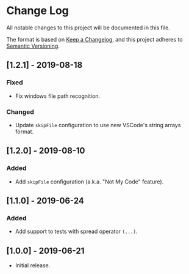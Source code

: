 # Change Log

All notable changes to this project will be documented in this file.

The format is based on [Keep a Changelog](https://keepachangelog.com/en/1.0.0/),
and this project adheres to [Semantic Versioning](https://semver.org/spec/v2.0.0.html).

## [1.2.1] - 2019-08-18

### Fixed
-   Fix windows file path recognition.

### Changed
-   Update `skipFile` configuration to use new VSCode's string arrays format.

## [1.2.0] - 2019-08-10

### Added
-   Add `skipFile` configuration (a.k.a. "Not My Code" feature).

## [1.1.0] - 2019-06-24

### Added
-   Add support to tests with spread operator `(...)`.

## [1.0.0] - 2019-06-21

-   Initial release.
